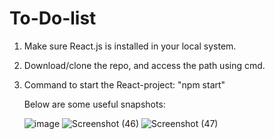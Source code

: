 # To-Do-list

1. Make sure React.js is installed in your local system.
2. Download/clone the repo, and access the path using cmd.
3. Command to start the React-project: "npm start"


   Below are some useful snapshots:

   ![image](https://github.com/user-attachments/assets/0ae4dc5e-5729-418e-a9f2-ba282c817143)
   ![Screenshot (46)](https://github.com/user-attachments/assets/6e8c9926-3613-4a25-9a10-3dd5fee4b9f2)
   ![Screenshot (47)](https://github.com/user-attachments/assets/ebb6d5a6-6c9e-4984-945b-6a718b4edf02)

